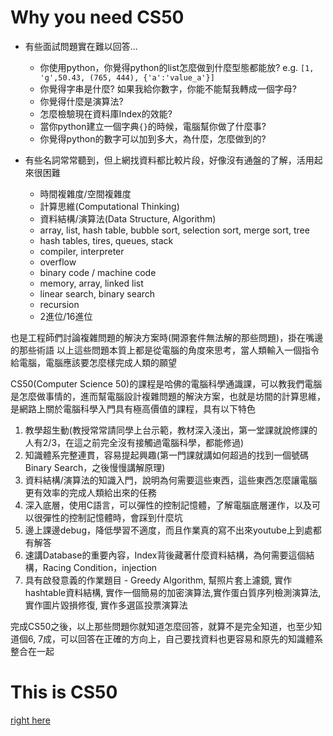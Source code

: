 # Why you need CS50

* 有些面試問題實在難以回答...
  + 你使用python，你覺得python的list怎麼做到什麼型態都能放? e.g. `[1, 'g',50.43, (765, 444), {'a':'value_a'}]`
  + 你覺得字串是什麼? 如果我給你數字，你能不能幫我轉成一個字母?
  + 你覺得什麼是演算法?
  + 怎麼檢驗現在資料庫Index的效能?
  + 當你python建立一個字典`{}`的時候，電腦幫你做了什麼事?
  + 你覺得python的數字可以加到多大，為什麼，怎麼做到的?

* 有些名詞常常聽到，但上網找資料都比較片段，好像沒有通盤的了解，活用起來很困難
  + 時間複雜度/空間複雜度
  + 計算思維(Computational Thinking)
  + 資料結構/演算法(Data Structure, Algorithm)
  + array, list, hash table, bubble sort, selection sort, merge sort, tree
  + hash tables, tires, queues, stack
  + compiler, interpreter
  + overflow
  + binary code / machine code
  + memory, array, linked list
  + linear search, binary search
  + recursion
  + 2進位/16進位

也是工程師們討論複雜問題的解決方案時(開源套件無法解的那些問題)，掛在嘴邊的那些術語
以上這些問題本質上都是從電腦的角度來思考，當人類輸入一個指令給電腦，電腦應該要怎麼樣完成人類的願望

CS50(Computer Science 50)的課程是哈佛的電腦科學通識課，可以教我們電腦是怎麼做事情的，進而幫電腦設計複雜問題的解決方案，也就是坊間的計算思維，是網路上關於電腦科學入門具有極高價值的課程，具有以下特色

1. 教學超生動(教授常常請同學上台示範，教材深入淺出，第一堂課就說修課的人有2/3，在這之前完全沒有接觸過電腦科學，都能修過)
2. 知識體系完整連貫，容易提起興趣(第一門課就講如何超過的找到一個號碼Binary Search，之後慢慢講解原理)
3. 資料結構/演算法的知識入門，說明為何需要這些東西，這些東西怎麼讓電腦更有效率的完成人類給出來的任務
4. 深入底層，使用C語言，可以彈性的控制記憶體，了解電腦底層運作，以及可以很彈性的控制記憶體時，會踩到什麼坑
5. 邊上課邊debug，降低學習不適度，而且作業真的寫不出來youtube上到處都有解答
6. 速講Database的重要內容，Index背後藏著什麼資料結構，為何需要這個結構，Racing Condition，injection
7. 具有啟發意義的作業題目 - Greedy Algorithm, 幫照片套上濾鏡, 實作hashtable資料結構, 實作一個簡易的加密演算法,實作蛋白質序列檢測演算法, 實作圖片毀損修復, 實作多選區投票演算法

完成CS50之後，以上那些問題你就知道怎麼回答，就算不是完全知道，也至少知道個6, 7成，可以回答在正確的方向上，自己要找資料也更容易和原先的知識體系整合在一起

# This is CS50

[right here](https://cs50.harvard.edu/summer/2020/)
